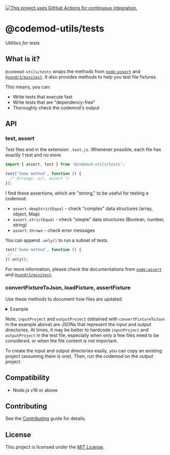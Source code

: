 [![This project uses GitHub Actions for continuous integration.](https://github.com/ijlee2/codemod-utils/actions/workflows/ci.yml/badge.svg)](https://github.com/ijlee2/codemod-utils/actions/workflows/ci.yml)

# @codemod-utils/tests

_Utilities for tests_


## What is it?

`@codemod-utils/tests` wraps the methods from [`node:assert`](https://nodejs.org/api/assert.html) and [`@sondr3/minitest`](https://github.com/sondr3/minitest). It also provides methods to help you test file fixtures.

This means, you can:

- Write tests that execute fast
- Write tests that are "dependency-free"
- Thoroughly check the codemod's output


## API

### test, assert

Test files end in the extension `.test.js`. Whenever possible, each file has exactly 1 test and no more.

```js
import { assert, test } from '@codemod-utils/tests';

test('Some method', function () {
  /* Arrange, act, assert */
});
```

I find these assertions, which are "strong," to be useful for testing a codemod:

- `assert.deepStrictEqual` - check "complex" data structures (array, object, Map)
- `assert.strictEqual` - check "simple" data structures (Boolean, number, string)
- `assert.throws` - check error messages

You can append `.only()` to run a subset of tests.

```js
test('Some method', function () {
 // ...
}).only();
```


For more information, please check the documentations from [`node:assert`](https://nodejs.org/api/assert.html) and [`@sondr3/minitest`](https://github.com/sondr3/minitest).


### convertFixtureToJson, loadFixture, assertFixture

Use these methods to document how files are updated.

<details>

<summary>Example</summary>

```js
/* tests/fixtures/ember-container-query-glint/index.js */
import { convertFixtureToJson } from '@codemod-utils/tests';

const inputProject = convertFixtureToJson('ember-container-query-glint/input');
const outputProject = convertFixtureToJson('ember-container-query-glint/output');

export { inputProject, outputProject };
```

```js
/* tests/migration/ember-addon/index/ember-container-query/glint.test.js */
import { assertFixture, loadFixture, test } from '@codemod-utils/tests';

import { migrateEmberAddon } from '../../../../../src/migration/ember-addon/index.js';
import {
  inputProject,
  outputProject,
} from '../../../../fixtures/ember-container-query-glint/index.js';

test('migration | ember-addon | index | ember-container-query > glint', function () {
  const codemodOptions = {
    addonLocation: undefined,
    projectRoot: 'tmp/ember-container-query-glint',
    testAppLocation: undefined,
    testAppName: undefined,
  };

  loadFixture(inputProject, codemodOptions);

  migrateEmberAddon(codemodOptions);

  assertFixture(outputProject, codemodOptions);

  // Check idempotence
  migrateEmberAddon(codemodOptions);

  assertFixture(outputProject, codemodOptions);
});
```

</details>

Note, `inputProject` and `outputProject` (obtained with `convertFixtureToJson` in the example above) are JSONs that represent the input and output directories. At times, it may be better to hardcode `inputProject` and `outputProject` in the test file, especially when only a few files need to be considered, or when the file content is not important.

To create the input and output directories easily, you can copy an existing project (assuming there is one). Then, run the codemod on the _output_ project.


## Compatibility

* Node.js v16 or above


## Contributing

See the [Contributing](../../CONTRIBUTING.md) guide for details.


## License

This project is licensed under the [MIT License](LICENSE.md).
